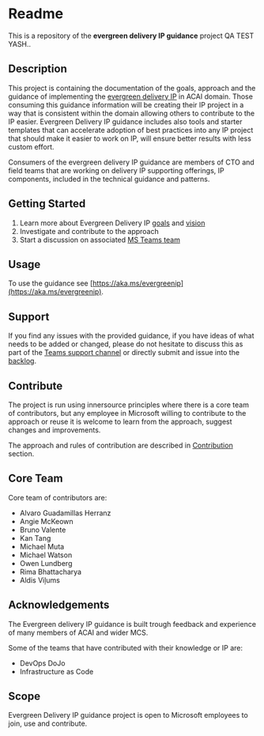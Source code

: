 # Readme

This is a repository of the **evergreen delivery IP guidance** project QA TEST YASH..

## Description

This project is containing the documentation of the goals, approach and the guidance of implementing the [evergreen delivery IP](https://aka.ms/evergreenip) in ACAI domain. Those consuming this guidance information will be creating their IP project in a way that is consistent within the domain allowing others to contribute to the IP easier. Evergreen Delivery IP guidance includes also tools and starter templates that can accelerate adoption of best practices into any IP project that should make it easier to work on IP, will ensure better results with less custom effort.

Consumers of the evergreen delivery IP guidance are members of CTO and field teams that are working on delivery IP supporting offerings, IP components, included in the technical guidance and patterns.

## Getting Started

1. Learn more about Evergreen Delivery IP [goals](/docs/initiative/directions-of-change.md) and [vision](/docs/initiative/horizons.md)
1. Investigate and contribute to the approach
1. Start a discussion on associated [MS Teams team](https://teams.microsoft.com/l/team/19%3a3d51464fa01345f6a79290ac257ead8c%40thread.tacv2/conversations?groupId=ef3294c6-f026-47a2-842e-1881f6f09272&tenantId=72f988bf-86f1-41af-91ab-2d7cd011db47)

## Usage

To use the guidance see [https://aka.ms/evergreenip](https://aka.ms/evergreenip).

## Support

If you find any issues with the provided guidance, if you have ideas of what needs to be added or changed, please do not hesitate to discuss this as part of the [Teams support channel](https://teams.microsoft.com/l/channel/19%3a3cc4920d32cf42128421bbfc2f907af8%40thread.tacv2/Support?groupId=ef3294c6-f026-47a2-842e-1881f6f09272&tenantId=72f988bf-86f1-41af-91ab-2d7cd011db47) or directly submit and issue into the [backlog](https://aka.ms/evergreeniprepo).

## Contribute

The project is run using innersource principles where there is a core team of contributors, but any employee in Microsoft willing to contribute to the approach or reuse it is welcome to learn from the approach, suggest changes and improvements.

The approach and rules of contribution are described in [Contribution](./CONTRIBUTING.md) section.

## Core Team

Core team of contributors are:

- Alvaro Guadamillas Herranz
- Angie McKeown
- Bruno Valente
- Kan Tang
- Michael Muta
- Michael Watson
- Owen Lundberg
- Rima Bhattacharya
- Aldis Viļums

## Acknowledgements

The Evergreen delivery IP guidance is built trough feedback and experience of many members of ACAI and wider MCS. 

Some of the teams that have contributed with their knowledge or IP are:

- DevOps DoJo
- Infrastructure as Code

## Scope

Evergreen Delivery IP guidance project is open to Microsoft employees to join, use and contribute.
